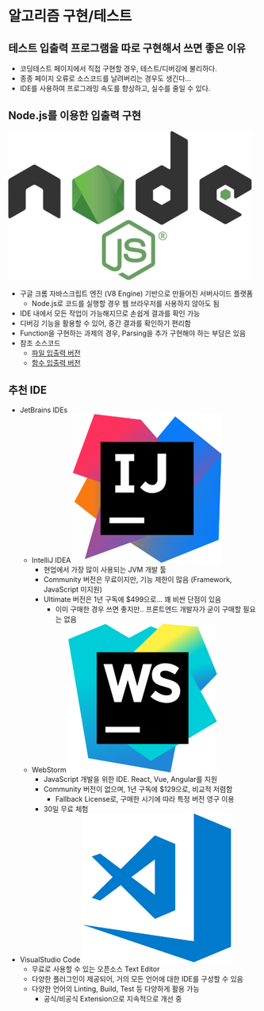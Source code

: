 # 알고리즘 구현/테스트

## 테스트 입출력 프로그램을 따로 구현해서 쓰면 좋은 이유

- 코딩테스트 페이지에서 직접 구현할 경우, 테스트/디버깅에 불리하다.
- 종종 페이지 오류로 소스코드를 날려버리는 경우도 생긴다...
- IDE를 사용하여 프로그래밍 속도를 향상하고, 실수를 줄일 수 있다.

## Node.js를 이용한 입출력 구현

<img src="img/1.png" height="300"></img>

- 구글 크롬 자바스크립트 엔진 (V8 Engine) 기반으로 만들어진 서버사이드 플랫폼
  - Node.js로 코드를 실행할 경우 웹 브라우저를 사용하지 않아도 됨
- IDE 내에서 모든 작업이 가능해지므로 손쉽게 결과를 확인 가능
- 디버깅 기능을 활용할 수 있어, 중간 결과를 확인하기 편리함
- Function을 구현하는 과제의 경우, Parsing을 추가 구현해야 하는 부담은 있음
- 참조 소스코드
  - [파일 입출력 버전](src/file/main.js)
  - [함수 입출력 버전](src/function/main.js)

## 추천 IDE

- JetBrains IDEs
  - IntelliJ IDEA
<img src="img/2.png" height="300"></img>
    - 현업에서 가장 많이 사용되는 JVM 개발 툴
    - Community 버전은 무료이지만, 기능 제한이 많음 (Framework, JavaScript 미지원)
    - Ultimate 버전은 1년 구독에 $499으로... 꽤 비싼 단점이 있음
      - 이미 구매한 경우 쓰면 좋지만.. 프론트엔드 개발자가 굳이 구매할 필요는 없음
  - WebStorm
<img src="img/3.png" height="300"></img>
    - JavaScript 개발을 위한 IDE. React, Vue, Angular를 지원
    - Community 버전이 없으며, 1년 구독에 $129으로, 비교적 저렴함
      - Fallback License로, 구매한 시기에 따라 특정 버전 영구 이용
    - 30일 무료 체험
- VisualStudio Code
<img src="img/4.png" height="300"></img>
  - 무료로 사용할 수 있는 오픈소스 Text Editor
  - 다양한 플러그인이 제공되어, 거의 모든 언어에 대한 IDE를 구성할 수 있음
  - 다양한 언어의 Linting, Build, Test 등 다양하게 활용 가능
    - 공식/비공식 Extension으로 지속적으로 개선 중
